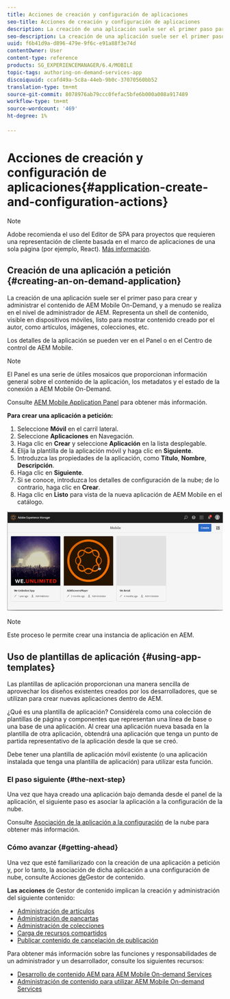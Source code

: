 ```yaml
---
title: Acciones de creación y configuración de aplicaciones
seo-title: Acciones de creación y configuración de aplicaciones
description: La creación de una aplicación suele ser el primer paso para crear y administrar el contenido de AEM Mobile On-Demand. Siga esta página para obtener más información.
seo-description: La creación de una aplicación suele ser el primer paso para crear y administrar el contenido de AEM Mobile On-Demand. Siga esta página para obtener más información.
uuid: f6b41d9a-d896-479e-9f6c-e91a88f3e74d
contentOwner: User
content-type: reference
products: SG_EXPERIENCEMANAGER/6.4/MOBILE
topic-tags: authoring-on-demand-services-app
discoiquuid: ccafd49a-5c8a-44eb-9b0c-37070560bb52
translation-type: tm+mt
source-git-commit: 8078976ab79ccc0fefac5bfe6b000a008a917489
workflow-type: tm+mt
source-wordcount: '469'
ht-degree: 1%

---
```



# Acciones de creación y configuración de aplicaciones{#application-create-and-configuration-actions}

>[!NOTE]
>
>Adobe recomienda el uso del Editor de SPA para proyectos que requieren una representación de cliente basada en el marco de aplicaciones de una sola página (por ejemplo, React). [Más información](/help/sites-developing/spa-overview.md).

## Creación de una aplicación a petición {#creating-an-on-demand-application}

La creación de una aplicación suele ser el primer paso para crear y administrar el contenido de AEM Mobile On-Demand, y a menudo se realiza en el nivel de administrador de AEM. Representa un shell de contenido, visible en dispositivos móviles, listo para mostrar contenido creado por el autor, como artículos, imágenes, colecciones, etc.

Los detalles de la aplicación se pueden ver en el Panel o en el Centro de control de AEM Mobile.

>[!NOTE]
>
>El Panel es una serie de útiles mosaicos que proporcionan información general sobre el contenido de la aplicación, los metadatos y el estado de la conexión a AEM Mobile On-Demand.
>
>Consulte [AEM Mobile Application Panel](/help/mobile/mobile-apps-ondemand-application-dashboard.md) para obtener más información.

**Para crear una aplicación a petición:**

1. Seleccione **Móvil** en el carril lateral.
1. Seleccione **Aplicaciones** en Navegación.
1. Haga clic en **Crear** y seleccione **Aplicación** en la lista desplegable.
1. Elija la plantilla de la aplicación móvil y haga clic en **Siguiente**.
1. Introduzca las propiedades de la aplicación, como **Título**, **Nombre**, **Descripción**.
1. Haga clic en **Siguiente**. 
1. Si se conoce, introduzca los detalles de configuración de la nube; de lo contrario, haga clic en **Crear**.
1. Haga clic en **Listo** para vista de la nueva aplicación de AEM Mobile en el catálogo.

![chlimage_1](assets/chlimage_1.gif)

>[!NOTE]
>
>Este proceso le permite crear una instancia de aplicación en AEM.

## Uso de plantillas de aplicación {#using-app-templates}

Las plantillas de aplicación proporcionan una manera sencilla de aprovechar los diseños existentes creados por los desarrolladores, que se utilizan para crear nuevas aplicaciones dentro de AEM.

¿Qué es una plantilla de aplicación? Considérela como una colección de plantillas de página y componentes que representan una línea de base o una base de una aplicación.
Al crear una aplicación nueva basada en la plantilla de otra aplicación, obtendrá una aplicación que tenga un punto de partida representativo de la aplicación desde la que se creó.

Debe tener una plantilla de aplicación móvil existente (o una aplicación instalada que tenga una plantilla de aplicación) para utilizar esta función.

### El paso siguiente {#the-next-step}

Una vez que haya creado una aplicación bajo demanda desde el panel de la aplicación, el siguiente paso es asociar la aplicación a la configuración de la nube.

Consulte [Asociación de la aplicación a la configuración](/help/mobile/mobile-on-demand-associating-an-on-demand-app-to-cloud-configuration.md) de la nube para obtener más información.

### Cómo avanzar {#getting-ahead}

Una vez que esté familiarizado con la creación de una aplicación a petición y, por lo tanto, la asociación de dicha aplicación a una configuración de nube, consulte Acciones [de](/help/mobile/mobile-apps-ondemand-manage-content-ondemand.md)Gestor de contenido.

**Las acciones** de Gestor de contenido implican la creación y administración del siguiente contenido:

* [Administración de artículos](/help/mobile/mobile-on-demand-managing-articles.md)
* [Administración de pancartas](/help/mobile/mobile-on-demand-managing-banners.md)
* [Administración de colecciones](/help/mobile/mobile-on-demand-managing-collections.md)
* [Carga de recursos compartidos](/help/mobile/mobile-on-demand-shared-resources.md)
* [Publicar contenido de cancelación de publicación](/help/mobile/mobile-on-demand-publishing-unpublishing.md)

Para obtener más información sobre las funciones y responsabilidades de un administrador y un desarrollador, consulte los siguientes recursos:

* [Desarrollo de contenido AEM para AEM Mobile On-demand Services](/help/mobile/aem-mobile-on-demand.md)
* [Administración de contenido para utilizar AEM Mobile On-demand Services](/help/mobile/aem-mobile.md)
